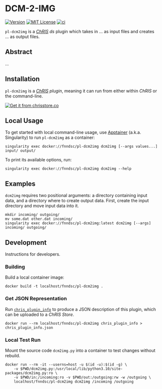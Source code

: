 # DCM-2-IMG

[![Version](https://img.shields.io/docker/v/fnndsc/pl-dcm2img?sort=semver)](https://hub.docker.com/r/fnndsc/pl-dcm2img)
[![MIT License](https://img.shields.io/github/license/fnndsc/pl-dcm2img)](https://github.com/FNNDSC/pl-dcm2img/blob/main/LICENSE)
[![ci](https://github.com/FNNDSC/pl-dcm2img/actions/workflows/ci.yml/badge.svg)](https://github.com/FNNDSC/pl-dcm2img/actions/workflows/ci.yml)

`pl-dcm2img` is a [_ChRIS_](https://chrisproject.org/)
_ds_ plugin which takes in ...  as input files and
creates ... as output files.

## Abstract

...

## Installation

`pl-dcm2img` is a _[ChRIS](https://chrisproject.org/) plugin_, meaning it can
run from either within _ChRIS_ or the command-line.

[![Get it from chrisstore.co](https://ipfs.babymri.org/ipfs/QmaQM9dUAYFjLVn3PpNTrpbKVavvSTxNLE5BocRCW1UoXG/light.png)](https://chrisstore.co/plugin/pl-dcm2img)

## Local Usage

To get started with local command-line usage, use [Apptainer](https://apptainer.org/)
(a.k.a. Singularity) to run `pl-dcm2img` as a container:

```shell
singularity exec docker://fnndsc/pl-dcm2img dcm2img [--args values...] input/ output/
```

To print its available options, run:

```shell
singularity exec docker://fnndsc/pl-dcm2img dcm2img --help
```

## Examples

`dcm2img` requires two positional arguments: a directory containing
input data, and a directory where to create output data.
First, create the input directory and move input data into it.

```shell
mkdir incoming/ outgoing/
mv some.dat other.dat incoming/
singularity exec docker://fnndsc/pl-dcm2img:latest dcm2img [--args] incoming/ outgoing/
```

## Development

Instructions for developers.

### Building

Build a local container image:

```shell
docker build -t localhost/fnndsc/pl-dcm2img .
```

### Get JSON Representation

Run [`chris_plugin_info`](https://github.com/FNNDSC/chris_plugin#usage)
to produce a JSON description of this plugin, which can be uploaded to a _ChRIS Store_.

```shell
docker run --rm localhost/fnndsc/pl-dcm2img chris_plugin_info > chris_plugin_info.json
```

### Local Test Run

Mount the source code `dcm2img.py` into a container to test changes without rebuild.

```shell
docker run --rm -it --userns=host -u $(id -u):$(id -g) \
    -v $PWD/dcm2img.py:/usr/local/lib/python3.10/site-packages/dcm2img.py:ro \
    -v $PWD/in:/incoming:ro -v $PWD/out:/outgoing:rw -w /outgoing \
    localhost/fnndsc/pl-dcm2img dcm2img /incoming /outgoing
```
